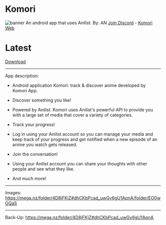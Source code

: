 # Komori
![banner](https://user-images.githubusercontent.com/88599122/229642672-4fc67ffc-7675-43b2-82ac-f3811d342946.jpg)
An android app that uses Anilist. By: AN
[Join Discord](https://discord.com/invite/TNmYrAwWdd) - [Komori Web](https://komori.neocities.org/)

# Latest
[Download](https://github.com/MarshMeadow/Komori/releases/download/v0.11/24.apk)

----

App description:

- Android application Komori: track & discover anime developed by Komori App.

- Discover something you like!

- Powered by Anilist. Komori uses Anilist's powerful API to provide you with a large set of media that cover a variety of categories.

- Track your progress!

- Log in using your Anilist account so you can manage your media and keep track of your progress and get notified when a new episode of an anime you watch gets released.

- Join the conversation!

- Using your Anilist account you can share your thoughts with other people and see what they like.

- And much more!

----
Images: https://mega.nz/folder/4D8jFKjZ#dhCKbPcad_uwGv6gU1ApnA/folder/EO0wGQaS

----
Back-Up: https://mega.nz/folder/4D8jFKjZ#dhCKbPcad_uwGv6gU1ApnA
